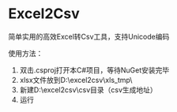 # Excel2Csv

简单实用的高效Excel转Csv工具，支持Unicode编码

使用方法：
1. 双击.csproj打开本C#项目，等待NuGet安装完毕
2. xlsx文件放到D:\\excel2csv\xls_tmp\
2. 新建D:\\excel2csv\csv目录（csv生成地址）
3. 运行
